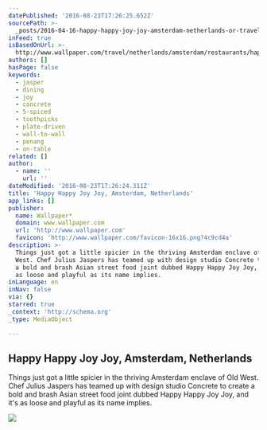 ```yaml
---
datePublished: '2016-08-23T17:26:25.652Z'
sourcePath: >-
  _posts/2016-04-16-happy-happy-joy-joy-amsterdam-netherlands-or-travel-or-wallp.md
inFeed: true
isBasedOnUrl: >-
  http://www.wallpaper.com/travel/netherlands/amsterdam/restaurants/happy-happy-joy-joy
authors: []
hasPage: false
keywords:
  - jasper
  - dining
  - joy
  - concrete
  - 5-spiced
  - toothpicks
  - plate-driven
  - wall-to-wall
  - penang
  - on-table
related: []
author:
  - name: ''
    url: ''
dateModified: '2016-08-23T17:26:24.311Z'
title: 'Happy Happy Joy Joy, Amsterdam, Netherlands'
app_links: []
publisher:
  name: Wallpaper*
  domain: www.wallpaper.com
  url: 'http://www.wallpaper.com'
  favicon: 'http://www.wallpaper.com/favicon-16x16.png?4c9cd4a'
description: >-
  Things just got a little spicier in the thriving Amsterdam enclave of Old
  West. Chef Julius Jaspers has teamed up with design studio Concrete to create
  a bold and brash Asian street food joint dubbed Happy Happy Joy Joy, and it's
  as loose and playful as its name implies.
inLanguage: en
inNav: false
via: {}
starred: true
_context: 'http://schema.org'
_type: MediaObject

---
```

<article style=""><h1>Happy Happy Joy Joy, Amsterdam, Netherlands</h1><p>Things just got a little spicier in the thriving Amsterdam enclave of Old West. Chef Julius Jaspers has teamed up with design studio Concrete to create a bold and brash Asian street food joint dubbed Happy Happy Joy Joy, and it's as loose and playful as its name implies.</p><img src="https://s3-us-west-2.amazonaws.com/the-grid-img/p/60a826db0cfed461ded0078091f5410155392471.jpg" /></article>